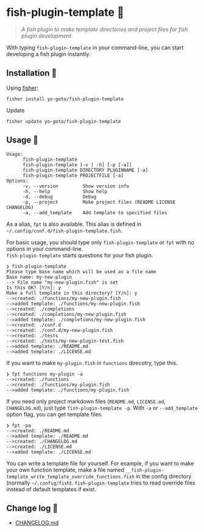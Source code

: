 # fish-plugin-template 🍤
> *A fish plugin to make template directories and project files for fish plugin development*

With typing `fish-plugin-template` in your command-line, you can start developing a fish plugin instantly.

## Installation 🎣

Using [fisher](https://github.com/jorgebucaran/fisher):

```console
fisher install yo-goto/fish-plugin-template
```

Update

```console
fisher update yo-goto/fish-plugin-template
```

## Usage 🔦

```console
Usage:
      fish-plugin-template
      fish-plugin-template [-v | -h] [-p [-a]]
      fish-plugin-template DIRECTORY PLUGINNAME [-a]
      fish-plugin-template PROJECTFILE [-a]
Options:
      -v, --version         Show version info
      -h, --help            Show help
      -d, --debug           Debug
      -p, --project         Make project files (README LICENSE CHANGELOG)
      -a, --add_template    Add template to specified files
```

As a alias, `fpt` is also available. This alias is defined in `~/.config/conf.d/fish-plugin-template.fish`.

For basic usage, you should type only `fish-plugin-template` or `fpt` with no options in your command-line.  
`fish-plugin-template` starts questions for your fish plugin.

```console
❯ fish-plugin-template
Please type base name which will be used as a file name
Base name: my-new-plugin
--> File name "my-new-plugin.fish" is set
Is this OK? [Y/n]: y
Make a full template in this directory? [Y/n]: y
-->created: ./functions/my-new-plugin.fish
-->added template: ./functions/my-new-plugin.fish
-->created: ./completions
-->created: ./completions/my-new-plugin.fish
-->added template: ./completions/my-new-plugin.fish
-->created: ./conf.d
-->created: ./conf.d/my-new-plugin.fish
-->created: ./tests
-->created: ./tests/my-new-plugin-test.fish
-->added template: ./README.md
-->added template: ./LICENSE.md
```

If you want to make `my-plugin.fish` in `functions` direcotry, type this.

```console
❯ fpt functions my-plugin -a
-->created: ./functions
-->created: ./functions/my-plugin.fish
-->added template: ./functions/my-plugin.fish
```

If you need only project markdown files (`README.md`, `LICENSE.md`, `CHANGELOG.md`), just type `fish-plugin-template -p`.
With `-a` or `--add_template` option flag, you can get template files.

```console
❯ fpt -pa
-->created: ./README.md
-->added template: ./README.md
-->created: ./CHANGELOG.md
-->created: ./LICENSE.md
-->added template: ./LICENSE.md
```

You can write a template file for yourself.
For example, if you want to make your own function template, make a file named `__fish-plugin-template_write_template_override_functions.fish` in the config directory (normally `~/.config/fish`). `fish-plugin-template` tries to read override files instead of default templates if exist.


## Change log 🔖
- [CHANGELOG.md](/CHANGELOG.md)

